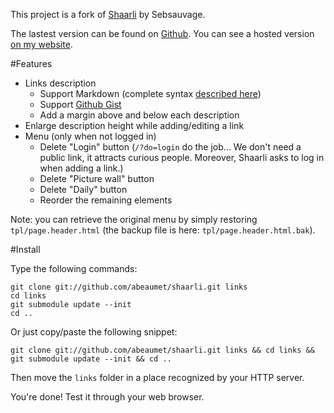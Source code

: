 This project is a fork of
[Shaarli](http://sebsauvage.net/wiki/doku.php?id=php:shaarli) by Sebsauvage.

The lastest version can be found on
[Github](https://github.com/abeaumet/shaarli). You can see a hosted version
[on my website](http://shaarli.beaumet.fr).

#Features

* Links description
  * Support Markdown (complete syntax
  [described here](https://daringfireball.net/projects/markdown/syntax))
  * Support [Github Gist](https://gist.github.com/)
  * Add a margin above and below each description
* Enlarge description height while adding/editing a link
* Menu (only when not logged in)
  * Delete "Login" button (`/?do=login` do the job... We don't need a public
    link, it attracts curious people. Moreover, Shaarli asks to log in when
    adding a link.)
  * Delete "Picture wall" button
  * Delete "Daily" button
  * Reorder the remaining elements

Note: you can retrieve the original menu by simply restoring
`tpl/page.header.html` (the backup file is here: `tpl/page.header.html.bak`).

#Install

Type the following commands:

```
git clone git://github.com/abeaumet/shaarli.git links
cd links
git submodule update --init
cd ..
```

Or just copy/paste the following snippet:

`git clone git://github.com/abeaumet/shaarli.git links && cd links && git
submodule update --init && cd ..`

Then move the `links` folder in a place recognized by your HTTP server.

You're done! Test it through your web browser.
